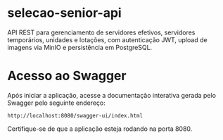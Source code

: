 # selecao-senior-api
API REST para gerenciamento de servidores efetivos, servidores temporários, unidades e lotações, com autenticação JWT, upload de imagens via MinIO e persistência em PostgreSQL. 

Acesso ao Swagger
=================

Após iniciar a aplicação, acesse a documentação interativa gerada pelo Swagger pelo seguinte endereço:

    http://localhost:8080/swagger-ui/index.html

Certifique-se de que a aplicação esteja rodando na porta 8080.
